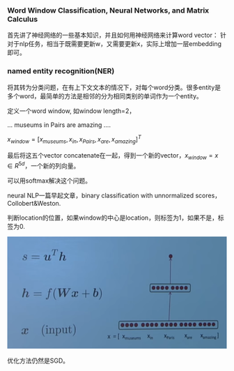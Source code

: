 ### Word Window Classification, Neural Networks, and Matrix Calculus

首先讲了神经网络的一些基本知识，并且如何用神经网络来计算word vector： 针对于nlp任务，相当于既需要更新w，又需要更新x，实际上增加一层embedding即可。

### named entity recognition(NER)

将其转为分类问题，在有上下文文本的情况下，对每个word分类。很多entity是多个word，最简单的方法是相邻的分为相同类别的单词作为一个entity。

定义一个word window, 如window length=2，

... museums in Pairs are amazing ....

$x_{window} = [x_{museums}, x_{in}, x_{Pairs}, x_{are}, x_{amazing}]^T$

最后将这五个vector concatenate在一起，得到一个新的vector，$x_{window} = x∈R^{5d}$，一个新的列向量。

可以用softmax解决这个问题。

neural NLP一篇早起文章，binary classification with unnormalized scores， Collobert&Weston.

判断location的位置，如果window的中心是location，则标签为1，如果不是，标签为0.

![network](../courses/cs224/images/lecture3/1.PNG)

优化方法仍然是SGD。